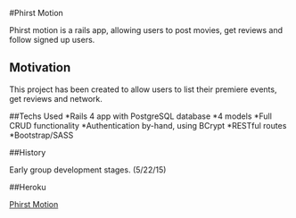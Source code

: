 #Phirst Motion

Phirst motion is a rails app, allowing users to post movies, get reviews and follow signed up users.


## Motivation

This project has been created to allow users to list their premiere events, get reviews and network.

##Techs Used
*Rails 4 app with PostgreSQL database
*4 models
*Full CRUD functionality
*Authentication by-hand, using BCrypt
*RESTful routes
*Bootstrap/SASS


##History

Early group development stages. (5/22/15)


##Heroku

[Phirst Motion](https://peaceful-brook-4111.herokuapp.com/)

